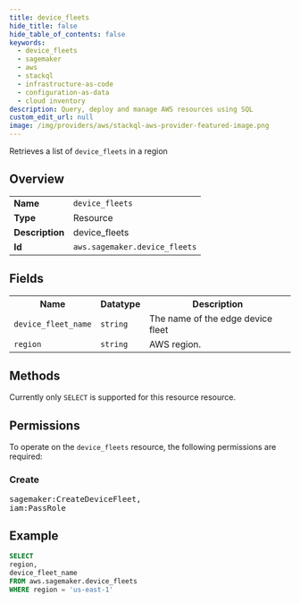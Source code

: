 ```yaml
---
title: device_fleets
hide_title: false
hide_table_of_contents: false
keywords:
  - device_fleets
  - sagemaker
  - aws
  - stackql
  - infrastructure-as-code
  - configuration-as-data
  - cloud inventory
description: Query, deploy and manage AWS resources using SQL
custom_edit_url: null
image: /img/providers/aws/stackql-aws-provider-featured-image.png
---
```

Retrieves a list of <code>device_fleets</code> in a region

## Overview
<table><tbody>
<tr><td><b>Name</b></td><td><code>device_fleets</code></td></tr>
<tr><td><b>Type</b></td><td>Resource</td></tr>
<tr><td><b>Description</b></td><td>device_fleets</td></tr>
<tr><td><b>Id</b></td><td><code>aws.sagemaker.device_fleets</code></td></tr>
</tbody></table>

## Fields
<table><tbody>
<tr><th>Name</th><th>Datatype</th><th>Description</th></tr>
<tr><td><code>device_fleet_name</code></td><td><code>string</code></td><td>The name of the edge device fleet</td></tr>
<tr><td><code>region</code></td><td><code>string</code></td><td>AWS region.</td></tr>

</tbody></table>

## Methods
Currently only <code>SELECT</code> is supported for this resource resource.

## Permissions

To operate on the <code>device_fleets</code> resource, the following permissions are required:

### Create
<pre>
sagemaker:CreateDeviceFleet,
iam:PassRole</pre>


## Example
```sql
SELECT
region,
device_fleet_name
FROM aws.sagemaker.device_fleets
WHERE region = 'us-east-1'
```

